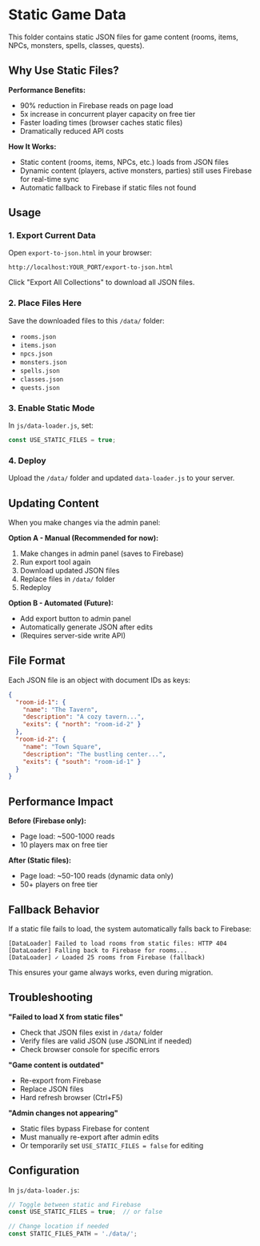 # Static Game Data

This folder contains static JSON files for game content (rooms, items, NPCs, monsters, spells, classes, quests).

## Why Use Static Files?

**Performance Benefits:**
- 90% reduction in Firebase reads on page load
- 5x increase in concurrent player capacity on free tier  
- Faster loading times (browser caches static files)
- Dramatically reduced API costs

**How It Works:**
- Static content (rooms, items, NPCs, etc.) loads from JSON files
- Dynamic content (players, active monsters, parties) still uses Firebase for real-time sync
- Automatic fallback to Firebase if static files not found

## Usage

### 1. Export Current Data
Open `export-to-json.html` in your browser:
```
http://localhost:YOUR_PORT/export-to-json.html
```

Click "Export All Collections" to download all JSON files.

### 2. Place Files Here
Save the downloaded files to this `/data/` folder:
- `rooms.json`
- `items.json`
- `npcs.json`
- `monsters.json`
- `spells.json`
- `classes.json`
- `quests.json`

### 3. Enable Static Mode
In `js/data-loader.js`, set:
```javascript
const USE_STATIC_FILES = true;
```

### 4. Deploy
Upload the `/data/` folder and updated `data-loader.js` to your server.

## Updating Content

When you make changes via the admin panel:

**Option A - Manual (Recommended for now):**
1. Make changes in admin panel (saves to Firebase)
2. Run export tool again
3. Download updated JSON files
4. Replace files in `/data/` folder
5. Redeploy

**Option B - Automated (Future):**
- Add export button to admin panel
- Automatically generate JSON after edits
- (Requires server-side write API)

## File Format

Each JSON file is an object with document IDs as keys:

```json
{
  "room-id-1": {
    "name": "The Tavern",
    "description": "A cozy tavern...",
    "exits": { "north": "room-id-2" }
  },
  "room-id-2": {
    "name": "Town Square",
    "description": "The bustling center...",
    "exits": { "south": "room-id-1" }
  }
}
```

## Performance Impact

**Before (Firebase only):**
- Page load: ~500-1000 reads
- 10 players max on free tier

**After (Static files):**
- Page load: ~50-100 reads (dynamic data only)
- 50+ players on free tier

## Fallback Behavior

If a static file fails to load, the system automatically falls back to Firebase:
```
[DataLoader] Failed to load rooms from static files: HTTP 404
[DataLoader] Falling back to Firebase for rooms...
[DataLoader] ✓ Loaded 25 rooms from Firebase (fallback)
```

This ensures your game always works, even during migration.

## Troubleshooting

**"Failed to load X from static files"**
- Check that JSON files exist in `/data/` folder
- Verify files are valid JSON (use JSONLint if needed)
- Check browser console for specific errors

**"Game content is outdated"**
- Re-export from Firebase
- Replace JSON files
- Hard refresh browser (Ctrl+F5)

**"Admin changes not appearing"**
- Static files bypass Firebase for content
- Must manually re-export after admin edits
- Or temporarily set `USE_STATIC_FILES = false` for editing

## Configuration

In `js/data-loader.js`:
```javascript
// Toggle between static and Firebase
const USE_STATIC_FILES = true;  // or false

// Change location if needed
const STATIC_FILES_PATH = './data/';
```
